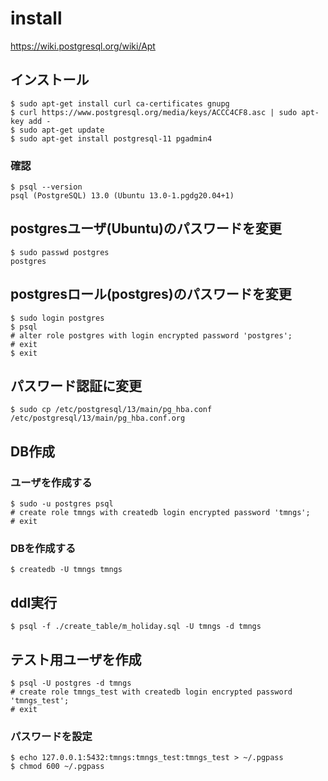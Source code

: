 # install
https://wiki.postgresql.org/wiki/Apt

## インストール
```
$ sudo apt-get install curl ca-certificates gnupg
$ curl https://www.postgresql.org/media/keys/ACCC4CF8.asc | sudo apt-key add -
$ sudo apt-get update
$ sudo apt-get install postgresql-11 pgadmin4
```

### 確認
```
$ psql --version
psql (PostgreSQL) 13.0 (Ubuntu 13.0-1.pgdg20.04+1)
```

## postgresユーザ(Ubuntu)のパスワードを変更
```
$ sudo passwd postgres
postgres
```

## postgresロール(postgres)のパスワードを変更
```
$ sudo login postgres
$ psql
# alter role postgres with login encrypted password 'postgres';
# exit
$ exit
```

## パスワード認証に変更
```
$ sudo cp /etc/postgresql/13/main/pg_hba.conf /etc/postgresql/13/main/pg_hba.conf.org
```

## DB作成
### ユーザを作成する
```
$ sudo -u postgres psql
# create role tmngs with createdb login encrypted password 'tmngs';
# exit

```

### DBを作成する
```
$ createdb -U tmngs tmngs
```

## ddl実行
```
$ psql -f ./create_table/m_holiday.sql -U tmngs -d tmngs
```

## テスト用ユーザを作成
```
$ psql -U postgres -d tmngs
# create role tmngs_test with createdb login encrypted password 'tmngs_test';
# exit
```

### パスワードを設定
```
$ echo 127.0.0.1:5432:tmngs:tmngs_test:tmngs_test > ~/.pgpass
$ chmod 600 ~/.pgpass
```

